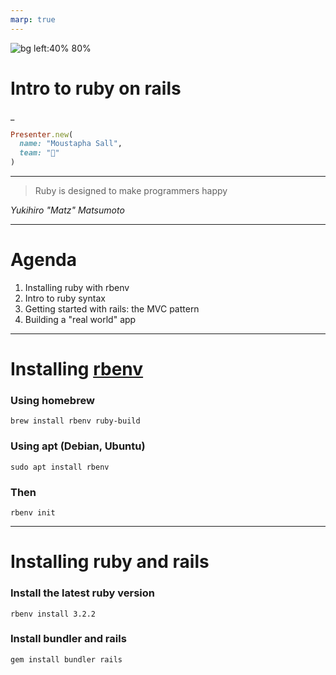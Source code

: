 ```yaml
---
marp: true
---
```


![bg left:40% 80%](https://upload.wikimedia.org/wikipedia/commons/6/62/Ruby_On_Rails_Logo.svg)

# **Intro to ruby on rails**

_
```ruby
Presenter.new(
  name: "Moustapha Sall",
  team: "🐼"
)
```

---

> Ruby is designed to make programmers happy

_Yukihiro "Matz" Matsumoto_

---

# Agenda

1. Installing ruby with rbenv
2. Intro to ruby syntax
3. Getting started with rails: the MVC pattern
4. Building a "real world" app

---
# Installing [rbenv](https://github.com/rbenv/rbenv)

### Using homebrew
```
brew install rbenv ruby-build
```

### Using apt (Debian, Ubuntu)
```
sudo apt install rbenv
```
### Then
```
rbenv init
```

---

# Installing ruby and rails

### Install the latest ruby version
```
rbenv install 3.2.2
```

### Install bundler and rails
```
gem install bundler rails
```
